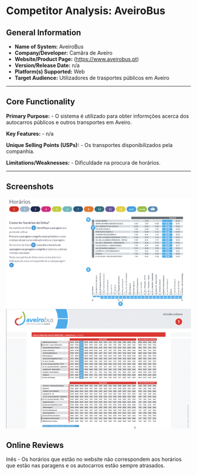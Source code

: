 # Competitor Analysis: AveiroBus
## General Information 
- **Name of System:** AveiroBus
- **Company/Developer:** Camâra de Aveiro
- **Website/Product Page:** (https://www.aveirobus.pt) 
- **Version/Release Date:** n/a
- **Platform(s) Supported:** Web 
- **Target Audience:** Utilizadores de trasportes públicos em Aveiro

--- 
## Core Functionality 

**Primary Purpose:** - O sistema é utilizado para obter informções acerca dos autocarros públicos e outros transportes em Aveiro.

**Key Features:** - n/a

**Unique Selling Points (USPs):** - Os transportes disponibilizados pela companhia.

**Limitations/Weaknesses:** - Dificuldade na procura de horários.

---

## Screenshots

<img src="Screenshots/AveiroBus1.png" alt="Preview AveiroBus 1" width="800"/>
<img src="Screenshots/AveiroBus2.png" alt="Preview AveiroBus 2" width="800"/>

## Online Reviews


Inês - Os horários que estão no website não correspondem aos horários que estão nas paragens e os autocarros estão sempre atrasados.


